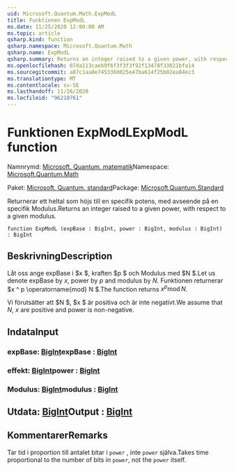 ```yaml
---
uid: Microsoft.Quantum.Math.ExpModL
title: Funktionen ExpModL
ms.date: 11/25/2020 12:00:00 AM
ms.topic: article
qsharp.kind: function
qsharp.namespace: Microsoft.Quantum.Math
qsharp.name: ExpModL
qsharp.summary: Returns an integer raised to a given power, with respect to a given modulus.
ms.openlocfilehash: 07da113caeb9f6f3f3f3f92f13478f33021bfa14
ms.sourcegitcommit: a87c1aa8e7453360025e47ba614f25b02ea84ec3
ms.translationtype: MT
ms.contentlocale: sv-SE
ms.lasthandoff: 11/26/2020
ms.locfileid: "96210761"
---
```

# <a name="expmodl-function"></a><span data-ttu-id="b004e-102">Funktionen ExpModL</span><span class="sxs-lookup"><span data-stu-id="b004e-102">ExpModL function</span></span>

<span data-ttu-id="b004e-103">Namnrymd: [Microsoft. Quantum. matematik](xref:Microsoft.Quantum.Math)</span><span class="sxs-lookup"><span data-stu-id="b004e-103">Namespace: [Microsoft.Quantum.Math](xref:Microsoft.Quantum.Math)</span></span>

<span data-ttu-id="b004e-104">Paket: [Microsoft. Quantum. standard](https://nuget.org/packages/Microsoft.Quantum.Standard)</span><span class="sxs-lookup"><span data-stu-id="b004e-104">Package: [Microsoft.Quantum.Standard](https://nuget.org/packages/Microsoft.Quantum.Standard)</span></span>


<span data-ttu-id="b004e-105">Returnerar ett heltal som höjs till en specifik potens, med avseende på en specifik Modulus.</span><span class="sxs-lookup"><span data-stu-id="b004e-105">Returns an integer raised to a given power, with respect to a given modulus.</span></span>

```qsharp
function ExpModL (expBase : BigInt, power : BigInt, modulus : BigInt) : BigInt
```


## <a name="description"></a><span data-ttu-id="b004e-106">Beskrivning</span><span class="sxs-lookup"><span data-stu-id="b004e-106">Description</span></span>

<span data-ttu-id="b004e-107">Låt oss ange expBase i $x $, kraften $p $ och Modulus med $N $.</span><span class="sxs-lookup"><span data-stu-id="b004e-107">Let us denote expBase by $x$, power by $p$ and modulus by $N$.</span></span>
<span data-ttu-id="b004e-108">Funktionen returnerar $x ^ p \operatorname{mod} N $.</span><span class="sxs-lookup"><span data-stu-id="b004e-108">The function returns $x^p \operatorname{mod} N$.</span></span>

<span data-ttu-id="b004e-109">Vi förutsätter att $N $, $x $ är positiva och är inte negativt.</span><span class="sxs-lookup"><span data-stu-id="b004e-109">We assume that $N$, $x$ are positive and power is non-negative.</span></span>

## <a name="input"></a><span data-ttu-id="b004e-110">Indata</span><span class="sxs-lookup"><span data-stu-id="b004e-110">Input</span></span>

### <a name="expbase--bigint"></a><span data-ttu-id="b004e-111">expBase: [BigInt](xref:microsoft.quantum.lang-ref.bigint)</span><span class="sxs-lookup"><span data-stu-id="b004e-111">expBase : [BigInt](xref:microsoft.quantum.lang-ref.bigint)</span></span>




### <a name="power--bigint"></a><span data-ttu-id="b004e-112">effekt: [BigInt](xref:microsoft.quantum.lang-ref.bigint)</span><span class="sxs-lookup"><span data-stu-id="b004e-112">power : [BigInt](xref:microsoft.quantum.lang-ref.bigint)</span></span>




### <a name="modulus--bigint"></a><span data-ttu-id="b004e-113">Modulus: [BigInt](xref:microsoft.quantum.lang-ref.bigint)</span><span class="sxs-lookup"><span data-stu-id="b004e-113">modulus : [BigInt](xref:microsoft.quantum.lang-ref.bigint)</span></span>





## <a name="output--bigint"></a><span data-ttu-id="b004e-114">Utdata: [BigInt](xref:microsoft.quantum.lang-ref.bigint)</span><span class="sxs-lookup"><span data-stu-id="b004e-114">Output : [BigInt](xref:microsoft.quantum.lang-ref.bigint)</span></span>



## <a name="remarks"></a><span data-ttu-id="b004e-115">Kommentarer</span><span class="sxs-lookup"><span data-stu-id="b004e-115">Remarks</span></span>

<span data-ttu-id="b004e-116">Tar tid i proportion till antalet bitar i `power` , inte `power` själva.</span><span class="sxs-lookup"><span data-stu-id="b004e-116">Takes time proportional to the number of bits in `power`, not the `power` itself.</span></span>